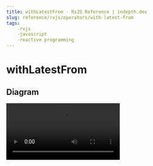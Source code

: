 ```yaml
---
title: withLatestFrom - RxJS Reference | indepth.dev
slug: reference/rxjs/operators/with-latest-from
tags:
    -rxjs 
    -javascript 
    -reactive programming
---
```


# withLatestFrom

## Diagram

<video>
    <source src="https://images.indepth.dev/references/rxjs/operators/with-latest-from.mp4" type="video/mp4">
</video>
